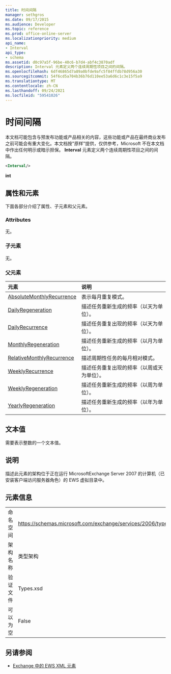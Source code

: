```yaml
---
title: 时间间隔
manager: sethgros
ms.date: 09/17/2015
ms.audience: Developer
ms.topic: reference
ms.prod: office-online-server
ms.localizationpriority: medium
api_name:
- Interval
api_type:
- schema
ms.assetid: d0c97a5f-96be-40c6-b7d4-abf4c3870adf
description: Interval 元素定义两个连续周期性项目之间的间隔。
ms.openlocfilehash: 6df46865d7a89a0bfde9afc5f84ffdb78d956a30
ms.sourcegitcommit: 54f6cd5a704b36b76d110ee53a6d6c1c3e15f5a9
ms.translationtype: MT
ms.contentlocale: zh-CN
ms.lasthandoff: 09/24/2021
ms.locfileid: "59541026"
---
```

# <a name="interval"></a>时间间隔

本文档可能包含与预发布功能或产品相关的内容，这些功能或产品在最终商业发布之前可能会有重大变化。本文档按"原样"提供，仅供参考，Microsoft 不在本文档中作出任何明示或暗示担保。 **Interval** 元素定义两个连续周期性项目之间的间隔。 
  
```xml
<Interval/>
```

 **int**
## <a name="attributes-and-elements"></a>属性和元素

下面各部分介绍了属性、子元素和父元素。
  
### <a name="attributes"></a>Attributes

无。
  
### <a name="child-elements"></a>子元素

无。
  
### <a name="parent-elements"></a>父元素

|**元素**|**说明**|
|:-----|:-----|
|[AbsoluteMonthlyRecurrence](absolutemonthlyrecurrence.md) <br/> |表示每月重复模式。  <br/> |
|[DailyRegeneration](dailyregeneration.md) <br/> |描述任务重新生成的频率（以天为单位）。  <br/> |
|[DailyRecurrence](dailyrecurrence.md) <br/> |描述任务重复出现的频率（以天为单位）。  <br/> |
|[MonthlyRegeneration](monthlyregeneration.md) <br/> |描述任务重新生成的频率（以月为单位）。  <br/> |
|[RelativeMonthlyRecurrence](relativemonthlyrecurrence.md) <br/> |描述周期性任务的每月相对模式。  <br/> |
|[WeeklyRecurrence](weeklyrecurrence.md) <br/> |描述任务重复出现的频率（以周或天为单位）。  <br/> |
|[WeeklyRegeneration](weeklyregeneration.md) <br/> |描述任务重新生成的频率（以周为单位）。  <br/> |
|[YearlyRegeneration](yearlyregeneration.md) <br/> |描述任务重新生成的频率（以年为单位）。  <br/> |
   
## <a name="text-value"></a>文本值

需要表示整数的一个文本值。
  
## <a name="remarks"></a>说明

描述此元素的架构位于正在运行 MicrosoftExchange Server 2007 的计算机（已安装客户端访问服务器角色）的 EWS 虚拟目录中。
  
## <a name="element-information"></a>元素信息

|||
|:-----|:-----|
|命名空间  <br/> |https://schemas.microsoft.com/exchange/services/2006/types  <br/> |
|架构名称  <br/> |类型架构  <br/> |
|验证文件  <br/> |Types.xsd  <br/> |
|可以为空  <br/> |False  <br/> |
   
## <a name="see-also"></a>另请参阅



- [Exchange 中的 EWS XML 元素](ews-xml-elements-in-exchange.md)

